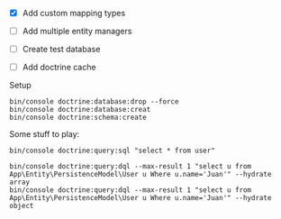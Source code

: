 - [x] Add custom mapping types
- [ ] Add multiple entity managers
- [ ] Create test database
- [ ] Add doctrine cache


Setup
```
bin/console doctrine:database:drop --force
bin/console doctrine:database:creat
bin/console doctrine:schema:create
```



Some stuff to play:
```
bin/console doctrine:query:sql "select * from user"

bin/console doctrine:query:dql --max-result 1 "select u from App\Entity\PersistenceModel\User u Where u.name='Juan'" --hydrate array
bin/console doctrine:query:dql --max-result 1 "select u from App\Entity\PersistenceModel\User u Where u.name='Juan'" --hydrate object
```

